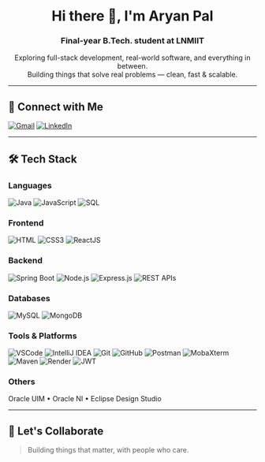 <h1 align="center">Hi there 👋, I'm Aryan Pal</h1>
<h3 align="center">Final-year B.Tech. student at LNMIIT</h3>

<p align="center">
 Exploring full-stack development, real-world software, and everything in between.<br>
 Building things that solve real problems — clean, fast & scalable.
</p>

---

## 🔗 Connect with Me
[![Gmail](https://img.shields.io/badge/Gmail-D14836?style=for-the-badge&logo=gmail&logoColor=white)](mailto:aryanpal568@gmail.com)
[![LinkedIn](https://img.shields.io/badge/LinkedIn-blue?style=for-the-badge&logo=linkedin)](https://www.linkedin.com/in/aryan-pal-083a75357/)

---

## 🛠️ Tech Stack

###  Languages
![Java](https://img.shields.io/badge/Java-%23007396.svg?style=flat-square&logo=openjdk&logoColor=white)
![JavaScript](https://img.shields.io/badge/JavaScript-%23F7DF1E.svg?style=flat-square&logo=javascript&logoColor=black)
![SQL](https://img.shields.io/badge/SQL-%2300f.svg?style=flat-square&logo=postgresql&logoColor=white)

###  Frontend
![HTML](https://img.shields.io/badge/HTML5-%23E34F26.svg?style=flat-square&logo=html5&logoColor=white)
![CSS3](https://img.shields.io/badge/CSS3-%231572B6.svg?style=flat-square&logo=css3&logoColor=white)
![ReactJS](https://img.shields.io/badge/React-%2361DAFB.svg?style=flat-square&logo=react&logoColor=black)

###  Backend
![Spring Boot](https://img.shields.io/badge/Spring_Boot-%236DB33F.svg?style=flat-square&logo=spring-boot&logoColor=white)
![Node.js](https://img.shields.io/badge/Node.js-%23339933.svg?style=flat-square&logo=node.js&logoColor=white)
![Express.js](https://img.shields.io/badge/Express.js-%23000000.svg?style=flat-square&logo=express&logoColor=white)
![REST APIs](https://img.shields.io/badge/REST_API-%23f0db4f.svg?style=flat-square&logo=flask&logoColor=black)

###  Databases
![MySQL](https://img.shields.io/badge/MySQL-%2300f.svg?style=flat-square&logo=mysql&logoColor=white)
![MongoDB](https://img.shields.io/badge/MongoDB-%234ea94b.svg?style=flat-square&logo=mongodb&logoColor=white)

###  Tools & Platforms
![VSCode](https://img.shields.io/badge/VSCode-%23007ACC.svg?style=flat-square&logo=visual-studio-code&logoColor=white)
![IntelliJ IDEA](https://img.shields.io/badge/IntelliJ-%23000000.svg?style=flat-square&logo=intellij-idea&logoColor=white)
![Git](https://img.shields.io/badge/Git-%23F05033.svg?style=flat-square&logo=git&logoColor=white)
![GitHub](https://img.shields.io/badge/GitHub-%23121011.svg?style=flat-square&logo=github&logoColor=white)
![Postman](https://img.shields.io/badge/Postman-FF6C37?style=flat-square&logo=postman&logoColor=white)
![MobaXterm](https://img.shields.io/badge/MobaXterm-00BFFF?style=flat-square&logo=windows-terminal&logoColor=white)
![Maven](https://img.shields.io/badge/Maven-C71A36?style=flat-square&logo=apachemaven&logoColor=white)
![Render](https://img.shields.io/badge/Render-2f3241?style=flat-square&logo=render&logoColor=white)
![JWT](https://img.shields.io/badge/JWT-%23000000.svg?style=flat-square&logo=jsonwebtokens&logoColor=white)

###  Others
Oracle UIM • Oracle NI • Eclipse Design Studio

---

## 🤝 Let's Collaborate

> Building things that matter, with people who care.
